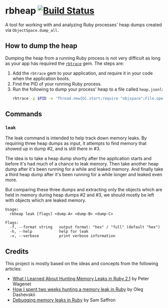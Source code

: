 # rbheap [![Build Status](https://travis-ci.org/jimeh/rbheap.png)](https://travis-ci.org/jimeh/rbheap)

A tool for working with and analyzing Ruby processes' heap dumps created via
`ObjectSpace.dump_all`.

## How to dump the heap

Dumping the heap from a running Ruby process is not very difficult as long as
your app has required the [`rbtrace`](https://github.com/tmm1/rbtrace) gem. The
steps are:

1. Add the `rbtrace` gem to your application, and require it in your code when
   the application boots.
2. Find the PID of your running Ruby process.
3. Run the following to dump your process' heap to a file called `heap.jsonl`:
    ```bash
    rbtrace -p $PID -e 'Thread.new{GC.start;require "objspace";File.open("heap.jsonl","w"){|f|ObjectSpace.dump_all(output: f)}}'
    ```

## Commands

### `leak`

The leak command is intended to help track down memory leaks. By requiring three
heap dumps as input, it attempts to find memory that showed up in dump #2, and
is still there in #3.

The idea is to take a heap dump shortly after the application starts and before
it's had much of a chance to leak memory. Then take another heap dump after it's
been running for a while and leaked memory. And finally take a third heap dump
after it's been running for a while longer and leaked even more.

But comparing these three dumps and extracting only the objects which are held
in memory during heap dumps #2 and #3, we should mostly be left with objects
which are leaked memory.

```
Usage:
  rbheap leak [flags] <dump-A> <dump-B> <dump-C>

Flags:
  -f, --format string   output format: "hex" / "full" (default "hex")
  -h, --help            help for leak
  -v, --verbose         print verbose information
```

## Credits

This project is mostly based on the ideas and concepts from the following
articles:

- [What I Learned About Hunting Memory Leaks in Ruby
2.1](http://blog.skylight.io/hunting-for-leaks-in-ruby/) by Peter Wagenet
- [How I spent two weeks hunting a memory leak in
  Ruby](http://www.be9.io/2015/09/21/memory-leak/) by Oleg Dashevskii
- [Debugging memory leaks in
  Ruby](https://samsaffron.com/archive/2015/03/31/debugging-memory-leaks-in-ruby)
  by Sam Saffron
